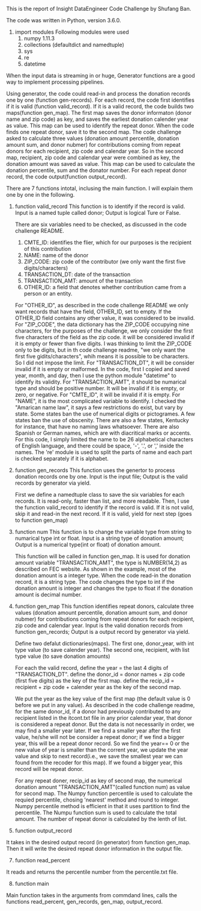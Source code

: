 This is the report of Insight DataEngineer Code Challenge by Shufang Ban.

The code was written in Python, version 3.6.0.

1. import modules
   Following modules were used
   1) numpy 1.11.3
   2) collections (defaultdict and namedtuple)
   3) sys
   4) re
   5) datetime
   
When the input data is streaming in or huge, Generator functions are a good way to implement processing pipelines.

Using generator, the code could read-in and process the donation records one by one (function gen-records). 
For each record, the code first identifies if it is valid (function valid_record).
If it is a valid record, the code builds two maps(function gen_map).
The first map saves the donor informaton (donor name and zip code) as key, and saves the earliest donation calender year as value.
This map can be used to identify the repeat donor.
When the code finds one repeat donor, save it to the second map.
The code challenge asked to calculate three values (donation amount percentile, donation amount sum, and donor nubmer) for contributions coming from repeat donors for each recipient, zip code and calendar year.
So in the second map, recipient, zip code and calendar year were combined as key, the donation amount was saved as value.
This map can be used to calculate the donation percentile, sum and the donator number.
For each repeat donor record, the code output(function output_record).


There are 7 functions intotal, inclusing the main function. I will explain them one by one in the following.
 
 
1. function valid_record
   This function is to identify if the record is valid. 
   Input is a named tuple called donor; Output is logical Ture or False.
   
   There are six variables need to be checked, as discussed in the code challenge README.
   1) CMTE_ID: identifies the flier, which for our purposes is the recipient of this contribution
   2) NAME: name of the donor
   3) ZIP_CODE: zip code of the contributor (we only want the first five digits/characters)
   4) TRANSACTION_DT: date of the transaction
   5) TRANSACTION_AMT: amount of the transaction
   6) OTHER_ID: a field that denotes whether contribution came from a person or an entity. 
   
   For "OTHER_ID", as described in the code challenge README we only want records that have the field, OTHER_ID, set to empty. If the OTHER_ID field contains any other value, it was considered to be invalid.
   For "ZIP_CODE", the data dictionary has the ZIP_CODE occupying nine characters, for the purposes of the challenge, we only consider the first five characters of the field as the zip code. it will be considered invalid if it is empty or fewer than five digits. I was thinking to limit the ZIP_CODE only to be digits, but in th code challenge readme, "we only want the first five gidits/characters", whih means it is possible to be characters. So I did not impose the limit.
   For "TRANSACTION_DT",  it will be consider invalid if it is empty or malformed. In the code, first I copied and saved year, month, and day, then I use the python module "datetime" to identify its validity. 
   For "TRANSACTION_AMT", it should be numarical type and should be positive number. It will be invalid if it is empty, or zero, or negative.
   For "CMTE_ID", it will be invalid if it is empty.
   For "NAME", it is the most complicated variable to identify. I checked the "Amarican name law", it says a few restrictions do exist, but vary by state. Some states ban the use of numerical digits or pictogrames. A few states ban the use of obscenity. There are also a few states, Kentucky for instance, that have no naming laws whatsoever. There are also Spanish or German names, which are with diacritical marks or accents. For this code, I simply limited the name to be 26 alphabetical characters of English language, and there could be space, '-', '.', or ',' inside the names. The 're' module is used to split the parts of name and each part is checked separately if it is alphabet.


2. function gen_records
   This function uses the genertor to process donation records one by one.
   Input is the input file; Output is the valid records by generator via yield. 
   
   First we define a namedtuple class to save the six variables for each records. 
   It is read-only, faster than list, and more readable.
   Then, I use the function valid_record to identify if the record is valid. 
   If it is not valid, skip it and read-in the next record. 
   If it is valid, yield for next step (goes to function gen_map) 
    


3. function num
   This function is to change the variable type from string to numarical type int or float.
   Input is a string type of donation amount; Output is a numerical type(int or float) of donation amount.
   
   This function will be called in function gen_map. 
   It is used for donation amount variable "TRANSACTION_AMT", the type is NUMBER(14,2) as described on FEC website. 
   As shown in the example, most of the donation amount is a integer type. 
   When the code read-in the donation record, it is a string type. The code changes the type to int if the donation amount is integer and changes the type to float if the donation amount is decimal number.


4. function gen_map
   This function identifies repeat donors, calculate three values (donation amount percentile, donation amount sum, and donor nubmer) for contributions coming from repeat donors for each recipient, zip code and calendar year.
   Input is the valid donation records from function gen_records; Output is a output record by generator via yield.
   
   Define two defalut dictionaries(maps). 
   The first one, donor_year, with int type value (to save calender year).
   The second one, recipient, with list type value (to save donation amounts) 
   
   For each the valid record, 
   define the year = the last 4 digits of "TRANSACTION_DT". 
   define the donor_id = donor names + zip code (first five digits) as the key of the first map. 
   define the recip_id = recipient + zip code + calender year as the key of the second map. 
   
   We put the year as the key value of the first map (the default value is 0 before we put in any value). 
   As described in the code challenge readme, for the same donor_id,  if a donor had previously contributed to any recipient listed in the itcont.txt file in any prior calendar year, that donor is considered a repeat donor. But the data is not necessarily in order, we may find a smaller year later. If we find a smaller year after the first value, he/she will not be consider a repeat donor; if we find a bigger year, this will be a repeat donor record. 
   So we find the year== 0 or the new value of year is smaller than the corrent year, we update the year value and skip to next record(i.e., we save the smallest year we can found from the recoder for this map). If we found a bigger year, this record will be repeat donor. 
   
   For any repeat doner, recip_id as key of second map, the numerical donation amount "TRANSACTION_AMT"(called function num) as value for second map.
   The Numpy function percentile is used to calculate the requied percentile, chosing 'nearest' method and round to integer. Numpy percentile method is efficient in that it uses partition to find the percentile.
   The Numpu function sum is used to calculate the total amount.
   The number of repeat donor is calculated by the lenth of list.
   

6. function output_record

It takes in the desired output record (in generator) from function gen_map. Then it will write the desired repeat donor information in the output file.

7. function read_percent

It reads and returns the percentile number from the percentile.txt file.

8. function main

Main function takes in the arguments from commdand lines, calls the functions read_percent, gen_records, gen_map, output_record.

